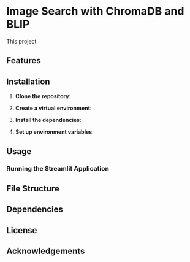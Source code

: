# Image Search with ChromaDB and BLIP

This project 

## Features


## Installation

1. **Clone the repository**:


2. **Create a virtual environment**:


3. **Install the dependencies**:


4. **Set up environment variables**:


## Usage



### Running the Streamlit Application


## File Structure



## Dependencies



## License


## Acknowledgements



